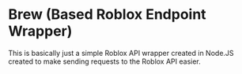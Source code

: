 # Brew (Based Roblox Endpoint Wrapper)
This is basically just a simple Roblox API wrapper created in Node.JS created to make sending requests to the Roblox API easier.